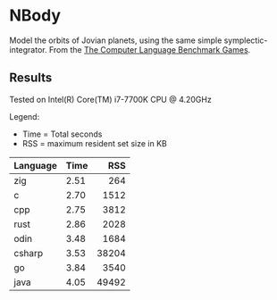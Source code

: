 # NBody
Model the orbits of Jovian planets, using the same simple symplectic-integrator. From the [The Computer Language Benchmark Games](https://benchmarksgame-team.pages.debian.net/benchmarksgame/description/nbody.html#nbody).

## Results
Tested on Intel(R) Core(TM) i7-7700K CPU @ 4.20GHz

Legend:
* Time = Total seconds
* RSS = maximum resident set size in KB

| Language | Time | RSS   |
| -------- | ---- | ----: |
| zig      | 2.51 |   264 |
| c        | 2.70 |  1512 |
| cpp      | 2.75 |  3812 |
| rust     | 2.86 |  2028 |
| odin     | 3.48 |  1684 |
| csharp   | 3.53 | 38204 |
| go       | 3.84 |  3540 |
| java     | 4.05 | 49492 |
